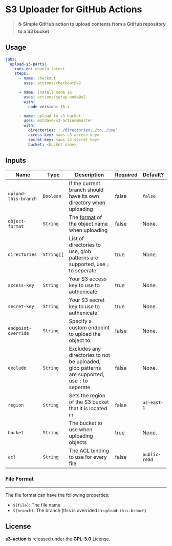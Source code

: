 # S3 Uploader for GitHub Actions
> **☕ Simple GitHub action to upload contents from a GitHub repository to a S3 bucket**

## Usage
```yml
jobs:
  upload-s3-parts:
    runs-on: ubuntu-latest
    steps:
      - name: checkout
        uses: actions/checkout@v2

      - name: install node 16
        uses: actions/setup-node@v2
        with:
          node-version: 16.x

      - name: upload to s3 bucket
        uses: matdave/s3-action@master
        with:
          directories: './directories;./to;./use'
          access-key: <aws s3 access key>
          secret-key: <aws s3 secret key>
          bucket: <bucket name>
```

## Inputs
|Name|Type|Description|Required|Default?|
|----|----|-----------|--------|--------|
|`upload-this-branch`|`Boolean`|If the current branch should have its own directory when uploading|false|`false`|
|`object-format`|`String`|The [format](#file-format) of the object name when uploading|false|None.|
|`directories`|`String[]`|List of directories to use, glob patterns are supported, use `;` to seperate|true|None.|
|`access-key`|`String`|Your S3 access key to use to authenicate|true|None.|
|`secret-key`|`String`|Your S3 secret key to use to authenicate`|true|None.|
|`endpoint-override`|`String`|Specify a custom endpoint to upload the object to.|false|None.|
|`exclude`|`String`|Excludes any directories to not be uploaded, glob patterns are supported, use `;` to seperate|false|None.|
|`region`|`String`|Sets the region of the S3 bucket that it is located in|false|`us-east-1`|
|`bucket`|`String`|The bucket to use when uploading objects|true|None.|
|`acl`|`String`|The ACL binding to use for every file|false|`public-read`|

### File Format
<hr />

The file format can have the following properties:

- `$(file)`: The file name
- `$(branch)`: The branch (this is overrided in `upload-this-branch`)

## License
**s3-action** is released under the **GPL-3.0** License.
